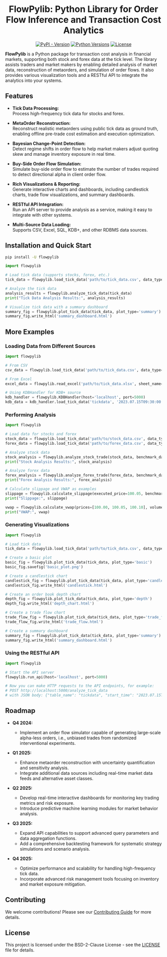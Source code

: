 <div align=center>

# FlowPylib: Python Library for Order Flow Inference and Transaction Cost Analytics

</div>

<div align=center>

[![PyPI - Version](https://img.shields.io/pypi/v/pytca)](https://pypi.org/project/flowpylib/)
[![Python Versions](https://img.shields.io/badge/python-3.6%2B-green)](https://pypi.org/project/flowpylib/)
[![License](https://img.shields.io/badge/License-BSD%202--Clause-orange.svg)](https://opensource.org/licenses/BSD-2-Clause)

</div>

**FlowPylib** is a Python package for transaction cost analysis in financial markets, supporting both stock and forex data at the tick level. The library assists traders and market makers by enabling detailed analysis of market data, reconstruction of metaorders, and simulation of order flows. It also provides various visualization tools and a RESTful API to integrate the analytics into your systems.

## Features

- **Tick Data Processing:**  
  Process high-frequency tick data for stocks and forex.

- **MetaOrder Reconstruction:**  
  Reconstruct realistic metaorders using public tick data as ground truth, enabling offline pre-trade cost estimation and execution optimization.

- **Bayesian Change-Point Detection:**  
  Detect regime shifts in order flow to help market makers adjust quoting skew and manage inventory exposure in real time.

- **Buy-Side Order Flow Simulation:**  
  Simulate buy-side order flow to estimate the number of trades required to detect directional alpha in client order flow.

- **Rich Visualizations & Reporting:**  
  Generate interactive charts and dashboards, including candlestick charts, trade flow visualizations, and summary dashboards.

- **RESTful API Integration:**  
  Run an API server to provide analysis as a service, making it easy to integrate with other systems.

- **Multi-Source Data Loading:**  
  Supports CSV, Excel, SQL, KDB+, and other RDBMS data sources.

## Installation and Quick Start
```bash
pip install -U flowpylib
```

```python
import flowpylib

# Load tick data (supports stocks, forex, etc.)
tick_data = flowpylib.load_tick_data('path/to/tick_data.csv', data_type='stock')

# Analyze the tick data
analysis_results = flowpylib.analyze_tick_data(tick_data)
print("Tick Data Analysis Results:", analysis_results)

# Visualize tick data with a summary dashboard
summary_fig = flowpylib.plot_tick_data(tick_data, plot_type='summary')
summary_fig.write_html('summary_dashboard.html')
```

## More Examples

### Loading Data from Different Sources

```python
import flowpylib

# From CSV
csv_data = flowpylib.load_tick_data('path/to/tick_data.csv', data_type='stock')

# From Excel
excel_data = flowpylib.read_excel('path/to/tick_data.xlsx', sheet_name='Tick Data')

# Using KDBHandler for KDB+ source
kdb_handler = flowpylib.KDBHandler(host='localhost', port=5000)
kdb_data = kdb_handler.load_tick_data('tickdata', '2023.07.15T09:30:00.000', '2023.07.15T16:00:00.000')
```

### Performing Analysis

```python
import flowpylib

# Load data for stocks and forex
stock_data = flowpylib.load_tick_data('path/to/stock_data.csv', data_type='stock')
forex_data = flowpylib.load_tick_data('path/to/forex_data.csv', data_type='forex')

# Analyze stock data
stock_analysis = flowpylib.analyze_stock_trade(stock_data, benchmark_data)
print("Stock Analysis Results:", stock_analysis)

# Analyze forex data
forex_analysis = flowpylib.analyze_forex_trade(forex_data, benchmark_data)
print("Forex Analysis Results:", forex_analysis)

# Calculate slippage and VWAP as examples
slippage = flowpylib.calculate_slippage(executed_price=100.05, benchmark_price=100.00)
print("Slippage:", slippage)

vwap = flowpylib.calculate_vwap(prices=[100.00, 100.05, 100.10], volumes=[1000, 2000, 1500])
print("VWAP:", vwap)
```

### Generating Visualizations

```python
import flowpylib

# Load tick data
tick_data = flowpylib.load_tick_data('path/to/tick_data.csv', data_type='stock')

# Create a basic plot
basic_fig = flowpylib.plot_tick_data(tick_data, plot_type='basic')
basic_fig.savefig('basic_plot.png')

# Create a candlestick chart
candlestick_fig = flowpylib.plot_tick_data(tick_data, plot_type='candlestick', interval='5min')
candlestick_fig.write_html('candlestick.html')

# Create an order book depth chart
depth_fig = flowpylib.plot_tick_data(tick_data, plot_type='depth')
depth_fig.write_html('depth_chart.html')

# Create a trade flow chart
trade_flow_fig = flowpylib.plot_tick_data(tick_data, plot_type='trade_flow', window='5min')
trade_flow_fig.write_html('trade_flow.html')

# Create a summary dashboard
summary_fig = flowpylib.plot_tick_data(tick_data, plot_type='summary')
summary_fig.write_html('summary_dashboard.html')
```

### Using the RESTful API

```python
import flowpylib

# Start the API server
flowpylib.run_api(host='localhost', port=5000)

# Now you can make HTTP requests to the API endpoints, for example:
# POST http://localhost:5000/analyze_tick_data
# with JSON body: {"table_name": "tickdata", "start_time": "2023.07.15T09:30:00.000", "end_time": "2023.07.15T16:00:00.000", "symbols": ["AAPL", "GOOGL"]}
```

## Roadmap

- **Q4 2024:**  
  - Implement an order flow simulator capable of generating large-scale alpha-less orders, i.e., unbiased trades from randomized interventional experiments.

- **Q1 2025:**  
  - Enhance metaorder reconstruction with uncertainty quantification and sensitivity analysis.  
  - Integrate additional data sources including real-time market data feeds and alternative asset classes.

- **Q2 2025:**  
  - Develop real-time interactive dashboards for monitoring key trading metrics and risk exposure.  
  - Introduce predictive machine learning modules for market behavior analysis.

- **Q3 2025:**  
  - Expand API capabilities to support advanced query parameters and data aggregation functions.  
  - Add a comprehensive backtesting framework for systematic strategy simulations and scenario analysis.

- **Q4 2025:**  
  - Optimize performance and scalability for handling high-frequency tick data.  
  - Incorporate advanced risk management tools focusing on inventory and market exposure mitigation.

## Contributing

We welcome contributions! Please see our [Contributing Guide](CONTRIBUTING.md) for more details.

## License

This project is licensed under the BSD-2-Clause License - see the [LICENSE](LICENSE) file for details.
